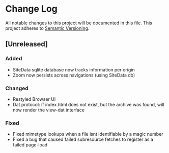 # Change Log
All notable changes to this project will be documented in this file.
This project adheres to [Semantic Versioning](http://semver.org/).

## [Unreleased]
### Added
- SiteData sqlite database now tracks information per origin
- Zoom now persists across navigations (using SiteData db)

### Changed
- Restyled Browser UI
- Dat protocol: if index.html does not exist, but the archive was found, will now render the view-dat interface

### Fixed
- Fixed mimetype lookups when a file isnt identifiable by a magic number
- Fixed a bug that caused failed subresource fetches to register as a failed page-load